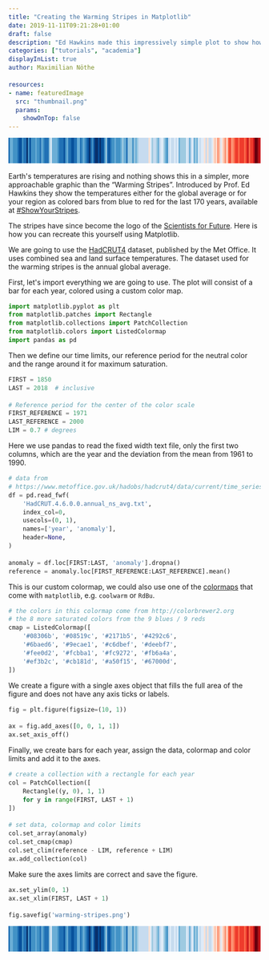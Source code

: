 ```yaml
---
title: "Creating the Warming Stripes in Matplotlib"
date: 2019-11-11T09:21:28+01:00
draft: false
description: "Ed Hawkins made this impressively simple plot to show how global temperatures have risen since 1880. Here is how to recreate it using Matplotlib."
categories: ["tutorials", "academia"]
displayInList: true
author: Maximilian Nöthe

resources:
- name: featuredImage
  src: "thumbnail.png"
  params:
    showOnTop: false
---
```



![Warming Stripes](warming-stripes.png)

Earth's temperatures are rising and nothing shows this in a simpler,
more approachable graphic than the “Warming Stripes”.
Introduced by Prof. Ed Hawkins they show the temperatures either for
the global average or for your region as colored bars from blue to red for the last 170 years, available at [#ShowYourStripes](https://showyourstripes.info).

The stripes have since become the logo of the [Scientists for Future](https://scientistsforfuture.org).
Here is how you can recreate this yourself using Matplotlib.

We are going to use the [HadCRUT4](https://www.metoffice.gov.uk/hadobs/hadcrut4/index.html) dataset, published by the Met Office.
It uses combined sea and land surface temperatures.
The dataset used for the warming stripes is the annual global average.

First, let's import everything we are going to use.
The plot will consist of a bar for each year, colored using a custom
color map. 

```python
import matplotlib.pyplot as plt
from matplotlib.patches import Rectangle
from matplotlib.collections import PatchCollection
from matplotlib.colors import ListedColormap
import pandas as pd
```

Then we define our time limits, our reference period for
the neutral color and the range around it for maximum saturation.

```python
FIRST = 1850
LAST = 2018  # inclusive

# Reference period for the center of the color scale
FIRST_REFERENCE = 1971
LAST_REFERENCE = 2000
LIM = 0.7 # degrees
```


Here we use pandas to read the fixed width text file, only the 
first two columns, which are the year and the deviation from the
mean from 1961 to 1990.
```python
# data from
# https://www.metoffice.gov.uk/hadobs/hadcrut4/data/current/time_series/HadCRUT.4.6.0.0.annual_ns_avg.txt
df = pd.read_fwf(
    'HadCRUT.4.6.0.0.annual_ns_avg.txt',
    index_col=0,
    usecols=(0, 1),
    names=['year', 'anomaly'],
    header=None,
)

anomaly = df.loc[FIRST:LAST, 'anomaly'].dropna()
reference = anomaly.loc[FIRST_REFERENCE:LAST_REFERENCE].mean()
```


This is our custom colormap, we could also use one of
the [colormaps](https://matplotlib.org/3.1.0/tutorials/colors/colormaps.html) that come with `matplotlib`, e.g. `coolwarm` or `RdBu`.
```python
# the colors in this colormap come from http://colorbrewer2.org
# the 8 more saturated colors from the 9 blues / 9 reds
cmap = ListedColormap([
    '#08306b', '#08519c', '#2171b5', '#4292c6',
    '#6baed6', '#9ecae1', '#c6dbef', '#deebf7',
    '#fee0d2', '#fcbba1', '#fc9272', '#fb6a4a',
    '#ef3b2c', '#cb181d', '#a50f15', '#67000d',
])
```

We create a figure with a single axes object that fills the full area
of the figure and does not have any axis ticks or labels.
```python
fig = plt.figure(figsize=(10, 1))

ax = fig.add_axes([0, 0, 1, 1])
ax.set_axis_off()
```

Finally, we create bars for each year, assign the
data, colormap and color limits and add it to the axes.
```python
# create a collection with a rectangle for each year
col = PatchCollection([
    Rectangle((y, 0), 1, 1)
    for y in range(FIRST, LAST + 1)
])

# set data, colormap and color limits
col.set_array(anomaly)
col.set_cmap(cmap)
col.set_clim(reference - LIM, reference + LIM)
ax.add_collection(col)
```


Make sure the axes limits are correct and save the figure.
```python
ax.set_ylim(0, 1)
ax.set_xlim(FIRST, LAST + 1)

fig.savefig('warming-stripes.png')
```

![Warming Stripes](warming-stripes.png)
